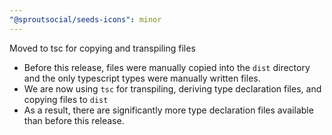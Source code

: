 ```yaml
---
"@sproutsocial/seeds-icons": minor
---
```


Moved to tsc for copying and transpiling files
- Before this release, files were manually copied into the `dist` directory and the only typescript types were manually written files.
- We are now using `tsc` for transpiling, deriving type declaration files, and copying files to `dist`
- As a result, there are significantly more type declaration files available than before this release.